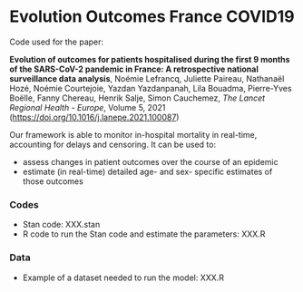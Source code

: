 # Evolution Outcomes France COVID19

Code used for the paper:

**Evolution of outcomes for patients hospitalised during the first 9 months of the SARS-CoV-2 pandemic in France: A retrospective national surveillance data analysis**, Noémie Lefrancq, Juliette Paireau, Nathanaël Hozé, Noémie Courtejoie, Yazdan Yazdanpanah, Lila Bouadma, Pierre-Yves Boëlle, Fanny Chereau, Henrik Salje, Simon Cauchemez, _The Lancet Regional Health - Europe_, Volume 5, 2021 (https://doi.org/10.1016/j.lanepe.2021.100087)

Our framework is able to monitor in-hospital mortality in real-time, accounting for delays and censoring. It can be used to:
- assess changes in patient outcomes over the course of an epidemic
- estimate (in real-time) detailed age- and sex- specific estimates of those outcomes

### Codes
- Stan code: XXX.stan
- R code to run the Stan code and estimate the parameters: XXX.R

### Data
- Example of a dataset needed to run the model: XXX.R



